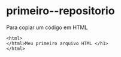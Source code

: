 # primeiro--repositorio

Para copiar um código em HTML
```
<html>
</html>Meu primeiro arquivo HTML </h1>
</html>
```
